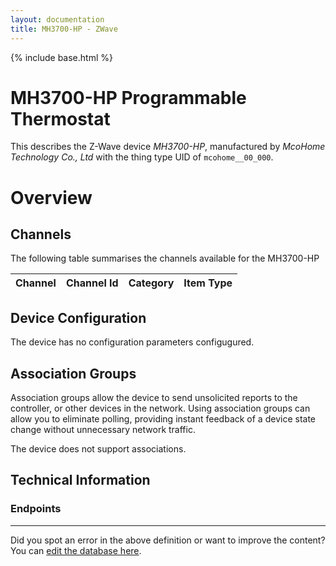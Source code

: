 ```yaml
---
layout: documentation
title: MH3700-HP - ZWave
---
```


{% include base.html %}

# MH3700-HP Programmable Thermostat
This describes the Z-Wave device *MH3700-HP*, manufactured by *McoHome Technology Co., Ltd* with the thing type UID of ```mcohome__00_000```.

# Overview


## Channels

The following table summarises the channels available for the MH3700-HP

| Channel | Channel Id | Category | Item Type |
|---------|------------|----------|-----------|



## Device Configuration

The device has no configuration parameters configugured.

## Association Groups

Association groups allow the device to send unsolicited reports to the controller, or other devices in the network. Using association groups can allow you to eliminate polling, providing instant feedback of a device state change without unnecessary network traffic.

The device does not support associations.
## Technical Information

### Endpoints


---

Did you spot an error in the above definition or want to improve the content?
You can [edit the database here](http://www.cd-jackson.com/index.php/zwave/zwave-device-database/zwave-device-list/devicesummary/337).
